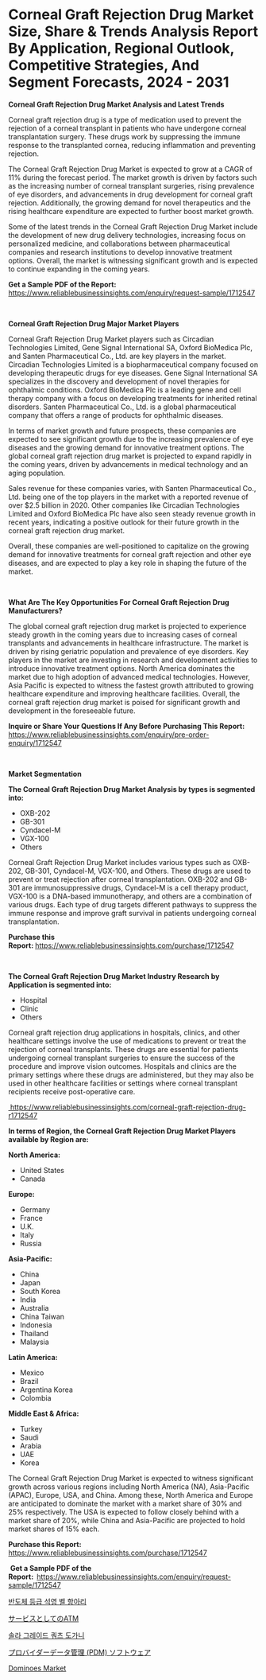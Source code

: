 <p><h1>Corneal Graft Rejection Drug Market Size, Share & Trends Analysis Report By Application, Regional Outlook, Competitive Strategies, And Segment Forecasts, 2024 - 2031</h1></p><p><strong>Corneal Graft Rejection Drug Market Analysis and Latest Trends</strong></p>
<p><p>Corneal graft rejection drug is a type of medication used to prevent the rejection of a corneal transplant in patients who have undergone corneal transplantation surgery. These drugs work by suppressing the immune response to the transplanted cornea, reducing inflammation and preventing rejection.</p><p>The Corneal Graft Rejection Drug Market is expected to grow at a CAGR of 11% during the forecast period. The market growth is driven by factors such as the increasing number of corneal transplant surgeries, rising prevalence of eye disorders, and advancements in drug development for corneal graft rejection. Additionally, the growing demand for novel therapeutics and the rising healthcare expenditure are expected to further boost market growth.</p><p>Some of the latest trends in the Corneal Graft Rejection Drug Market include the development of new drug delivery technologies, increasing focus on personalized medicine, and collaborations between pharmaceutical companies and research institutions to develop innovative treatment options. Overall, the market is witnessing significant growth and is expected to continue expanding in the coming years.</p></p>
<p><strong>Get a Sample PDF of the Report:&nbsp;</strong> <a href="https://www.reliablebusinessinsights.com/enquiry/request-sample/1712547">https://www.reliablebusinessinsights.com/enquiry/request-sample/1712547</a></p>
<p>&nbsp;</p>
<p><strong>Corneal Graft Rejection Drug Major Market Players</strong></p>
<p><p>Corneal Graft Rejection Drug Market players such as Circadian Technologies Limited, Gene Signal International SA, Oxford BioMedica Plc, and Santen Pharmaceutical Co., Ltd. are key players in the market. Circadian Technologies Limited is a biopharmaceutical company focused on developing therapeutic drugs for eye diseases. Gene Signal International SA specializes in the discovery and development of novel therapies for ophthalmic conditions. Oxford BioMedica Plc is a leading gene and cell therapy company with a focus on developing treatments for inherited retinal disorders. Santen Pharmaceutical Co., Ltd. is a global pharmaceutical company that offers a range of products for ophthalmic diseases.</p><p>In terms of market growth and future prospects, these companies are expected to see significant growth due to the increasing prevalence of eye diseases and the growing demand for innovative treatment options. The global corneal graft rejection drug market is projected to expand rapidly in the coming years, driven by advancements in medical technology and an aging population.</p><p>Sales revenue for these companies varies, with Santen Pharmaceutical Co., Ltd. being one of the top players in the market with a reported revenue of over $2.5 billion in 2020. Other companies like Circadian Technologies Limited and Oxford BioMedica Plc have also seen steady revenue growth in recent years, indicating a positive outlook for their future growth in the corneal graft rejection drug market.</p><p>Overall, these companies are well-positioned to capitalize on the growing demand for innovative treatments for corneal graft rejection and other eye diseases, and are expected to play a key role in shaping the future of the market.</p></p>
<p>&nbsp;</p>
<p><strong>What Are The Key Opportunities For Corneal Graft Rejection Drug Manufacturers?</strong></p>
<p><p>The global corneal graft rejection drug market is projected to experience steady growth in the coming years due to increasing cases of corneal transplants and advancements in healthcare infrastructure. The market is driven by rising geriatric population and prevalence of eye disorders. Key players in the market are investing in research and development activities to introduce innovative treatment options. North America dominates the market due to high adoption of advanced medical technologies. However, Asia Pacific is expected to witness the fastest growth attributed to growing healthcare expenditure and improving healthcare facilities. Overall, the corneal graft rejection drug market is poised for significant growth and development in the foreseeable future.</p></p>
<p><strong>Inquire or Share Your Questions If Any Before Purchasing This Report:</strong> <a href="https://www.reliablebusinessinsights.com/enquiry/pre-order-enquiry/1712547">https://www.reliablebusinessinsights.com/enquiry/pre-order-enquiry/1712547</a></p>
<p>&nbsp;</p>
<p><strong>Market Segmentation</strong></p>
<p><strong>The Corneal Graft Rejection Drug Market Analysis by types is segmented into:</strong></p>
<p><ul><li>OXB-202</li><li>GB-301</li><li>Cyndacel-M</li><li>VGX-100</li><li>Others</li></ul></p>
<p><p>Corneal Graft Rejection Drug Market includes various types such as OXB-202, GB-301, Cyndacel-M, VGX-100, and Others. These drugs are used to prevent or treat rejection after corneal transplantation. OXB-202 and GB-301 are immunosuppressive drugs, Cyndacel-M is a cell therapy product, VGX-100 is a DNA-based immunotherapy, and others are a combination of various drugs. Each type of drug targets different pathways to suppress the immune response and improve graft survival in patients undergoing corneal transplantation.</p></p>
<p><strong>Purchase this Report:&nbsp;</strong><a href="https://www.reliablebusinessinsights.com/purchase/1712547">https://www.reliablebusinessinsights.com/purchase/1712547</a></p>
<p>&nbsp;</p>
<p><strong>The Corneal Graft Rejection Drug Market Industry Research by Application is segmented into:</strong></p>
<p><ul><li>Hospital</li><li>Clinic</li><li>Others</li></ul></p>
<p><p>Corneal graft rejection drug applications in hospitals, clinics, and other healthcare settings involve the use of medications to prevent or treat the rejection of corneal transplants. These drugs are essential for patients undergoing corneal transplant surgeries to ensure the success of the procedure and improve vision outcomes. Hospitals and clinics are the primary settings where these drugs are administered, but they may also be used in other healthcare facilities or settings where corneal transplant recipients receive post-operative care.</p></p>
<p><a href="https://www.reliablebusinessinsights.com/corneal-graft-rejection-drug-r1712547">&nbsp;https://www.reliablebusinessinsights.com/corneal-graft-rejection-drug-r1712547</a></p>
<p><strong>In terms of Region, the Corneal Graft Rejection Drug Market Players available by Region are:</strong></p>
<p>
    <p> <strong> North America: </strong>
        <ul>
            <li>United States</li>
            <li>Canada</li>
        </ul>
        </p> 
    <p> <strong> Europe: </strong>
        <ul>
            <li>Germany</li>
            <li>France</li>
            <li>U.K.</li>
            <li>Italy</li>
            <li>Russia</li>
        </ul>
        </p> 
    <p> <strong> Asia-Pacific: </strong>
        <ul>
            <li>China</li>
            <li>Japan</li>
            <li>South Korea</li>
            <li>India</li>
            <li>Australia</li>
            <li>China Taiwan</li>
            <li>Indonesia</li>
            <li>Thailand</li>
            <li>Malaysia</li>
        </ul>
        </p> 
    <p> <strong> Latin America: </strong>
        <ul>
            <li>Mexico</li>
            <li>Brazil</li>
            <li>Argentina Korea</li>
            <li>Colombia</li>
        </ul>
        </p> 
    <p> <strong> Middle East & Africa: </strong>
        <ul>
            <li>Turkey</li>
            <li>Saudi</li>
            <li>Arabia</li>
            <li>UAE</li>
            <li>Korea</li>
        </ul>
    </p>
    </p>
<p><p>The Corneal Graft Rejection Drug Market is expected to witness significant growth across various regions including North America (NA), Asia-Pacific (APAC), Europe, USA, and China. Among these, North America and Europe are anticipated to dominate the market with a market share of 30% and 25% respectively. The USA is expected to follow closely behind with a market share of 20%, while China and Asia-Pacific are projected to hold market shares of 15% each.</p></p>
<p><strong>Purchase this Report: </strong><a href="https://www.reliablebusinessinsights.com/purchase/1712547">https://www.reliablebusinessinsights.com/purchase/1712547</a></p>
<p>&nbsp;<strong>Get a Sample PDF of the Report:&nbsp;&nbsp;</strong><a href="https://www.reliablebusinessinsights.com/enquiry/request-sample/1712547">https://www.reliablebusinessinsights.com/enquiry/request-sample/1712547</a></p>
<p><strong></strong></p>
<p><p><a href="https://github.com/Edwards13Jessica/Market-Research-Report-List-1/blob/main/5292603110543.md">반도체 등급 석영 벨 항아리</a></p><p><a href="https://github.com/vtbvgl20191192/Market-Research-Report-List-2/blob/main/7709320127359.md">サービスとしてのATM</a></p><p><a href="https://github.com/chupp85/Market-Research-Report-List-1/blob/main/6394531110542.md">솔라 그레이드 쿼츠 도가니</a></p><p><a href="https://github.com/avwofrml53535/Market-Research-Report-List-2/blob/main/4402022127358.md">プロバイダーデータ管理 (PDM) ソフトウェア</a></p><p><a href="https://github.com/irfadac/Market-Research-Report-List-3/blob/main/dominoes-market.md">Dominoes Market</a></p></p>